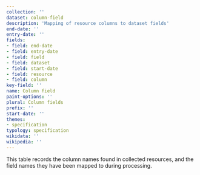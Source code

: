 ```yaml
---
collection: ''
dataset: column-field
description: 'Mapping of resource columns to dataset fields'
end-date: ''
entry-date: ''
fields:
- field: end-date
- field: entry-date
- field: field
- field: dataset
- field: start-date
- field: resource
- field: column
key-field: ''
name: Column field
paint-options: ''
plural: Column fields
prefix: ''
start-date: ''
themes:
- specification
typology: specification
wikidata: ''
wikipedia: ''
---
```


This table records the column names found in collected resources, and the field names they have been mapped to during processing.
